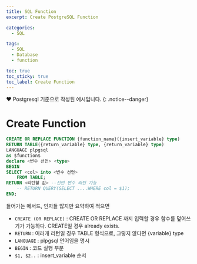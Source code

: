 ```yaml
---
title: SQL Function
excerpt: Create PostgreSQL Function

categories:
  - SQL

tags:
  - SQL
  - Database
  - function

toc: true
toc_sticky: true
toc_label: Create Function
---
```


❤️ Postgresql 기준으로 작성된 예시입니다.
{: .notice--danger}

# Create Function

````sql
CREATE OR REPLACE FUNCTION {function_name}({insert_variable} type)
RETURN TABLE({return_variable} type, {return_variable} type)
LANGUAGE plpgsql
as $function$
declare <변수 선언> <type>
BEGIN 
SELECT <col> into <변수 선언>
    FROM TABLE;
RETURN <리턴할 값> --선언 변수 리턴 가능
    -- RETURN QUERY(SELECT ....WHERE col = $1);
END;
````
들어가는 메서드, 인자들 많지만 요약하여 적으면 <br/>
- `CREATE (OR REPLACE)` : CREATE OR REPLACE 까지 입력할 경우 함수를 덮어쓰기가 가능하다. CREATE일 경우 already exists. <br/>
- `RETURN` : 여러개 리턴일 경우 TABLE 형식으로, 그렇지 않다면 {variable} type <br/>
- `LANGUAGE` : plpgsql 언어임을 명시 <br/>
- `BEGIN` : 코드 실행 부분 <br/>
- `$1, $2..` : insert_variable 순서 <br/>

